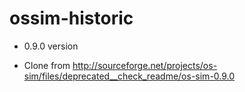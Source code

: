 ossim-historic
==============

* 0.9.0  version

* Clone from http://sourceforge.net/projects/os-sim/files/deprecated__check_readme/os-sim-0.9.0

